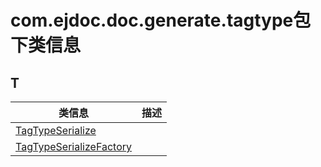
# com.ejdoc.doc.generate.tagtype包下类信息




## T  
|   类信息  |    描述   |  
| ---- | ---- |  
|[TagTypeSerialize](jdocGenerate/com/ejdoc/doc/generate/tagtype/TagTypeSerialize.md)||
|[TagTypeSerializeFactory](jdocGenerate/com/ejdoc/doc/generate/tagtype/TagTypeSerializeFactory.md)||


